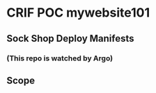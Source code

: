 # CRIF POC mywebsite101

## Sock Shop Deploy Manifests
### (This repo is watched by Argo)

## Scope
